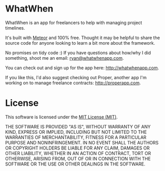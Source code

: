 WhatWhen
========

WhatWhen is an app for freelancers to help with managing project timelines. 

It's built with [Meteor](http://meteor.com) and 100% free. Thought it may be helpful to share the source code for anyone looking to learn a bit more about the framework.

No promises on tidy code :) If you have questions about how/why I did something, shoot me an email: ryan@whatwhenapp.com.

You can check out and sign up for the app here: http://whatwhenapp.com. 

If you like this, I'd also suggest checking out Proper, another app I'm working on to manage freelance contracts: http://properapp.com. 

License
=======

This software is licensed under the [MIT License (MIT)](http://opensource.org/licenses/MIT). 

THE SOFTWARE IS PROVIDED "AS IS", WITHOUT WARRANTY OF ANY KIND, EXPRESS OR
IMPLIED, INCLUDING BUT NOT LIMITED TO THE WARRANTIES OF MERCHANTABILITY,
FITNESS FOR A PARTICULAR PURPOSE AND NONINFRINGEMENT. IN NO EVENT SHALL THE
AUTHORS OR COPYRIGHT HOLDERS BE LIABLE FOR ANY CLAIM, DAMAGES OR OTHER
LIABILITY, WHETHER IN AN ACTION OF CONTRACT, TORT OR OTHERWISE, ARISING FROM,
OUT OF OR IN CONNECTION WITH THE SOFTWARE OR THE USE OR OTHER DEALINGS IN
THE SOFTWARE.
